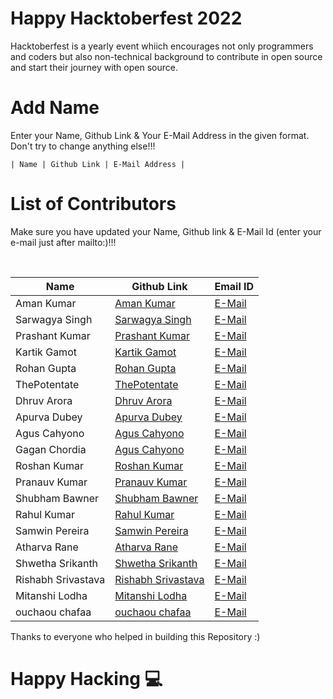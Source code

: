 <h1>Happy Hacktoberfest 2022</h1>
<p>Hacktoberfest is a yearly event whiich encourages not only programmers and coders but also non-technical background to contribute in open source and start their journey with open source.</p>

# Add Name

<p>Enter your Name, Github Link & Your E-Mail Address in the given format. Don't try to change anything else!!!</p>
<code>| Name | Github Link | E-Mail Address |</code>

# List of Contributors

<p>Make sure you have updated your Name, Github link & E-Mail Id (enter your e-mail just after mailto:)!!!</p>
<br>
  
| Name | Github Link | Email ID |
| ------|----------|---------- |
| Aman Kumar | <a href="https://github.com/king04aman/">Aman Kumar</a> | <a href="mailto:aman.kumar@esportzvio.com">E-Mail</a> |
| Sarwagya Singh | <a href="https://github.com/0xsarwagya/">Sarwagya Singh</a> | <a href="mailto:sarwagya.singh@esportzvio.com">E-Mail</a> |
| Prashant Kumar | <a href="https://github.com/prashantty/">Prashant Kumar</a> | <a href="mailto:prashantty9991@gmail.com">E-Mail</a> |
| Kartik Gamot | <a href="https://github.com/kart027/">Kartik Gamot</a> | <a href="mailto:gamotkartik2002@gmail.com">E-Mail</a> |
| Rohan Gupta | <a href="https://github.com/rohan09-raj/">Rohan Gupta</a> | <a href="rajrohan1419@gmail.com">E-Mail</a> |
| ThePotentate | <a href="https://github.com/thepotentateop/">ThePotentate</a> | <a href="mailto:hello@email.com">E-Mail</a> |
| Dhruv Arora | <a href="https://github.com/lord-benjamin/">Dhruv Arora</a> | <a href="mailto:dhruvarora2612@gmail.com">E-Mail</a> |
| Apurva Dubey | <a href="https://github.com/umbridge/">Apurva Dubey</a> | <a href="mailto:apurva925dubey@gmail.com">E-Mail</a> |
| Agus Cahyono | <a href="https://github.com/balitax/">Agus Cahyono</a> | <a href="mailto:cahyo.mamen@gmail.com">E-Mail</a> |
| Gagan Chordia | <a href="https://github.com/gagan-gv/">Agus Cahyono</a> | <a href="mailto:chordiagagan@gmail.com">E-Mail</a> |
| Roshan Kumar | <a href="https://github.com/coderoshan18093">Roshan Kumar</a> | <a href="mailto:anitamishraasansol@gmail.com">E-Mail</a>
| Pranauv Kumar | <a href="https://github.com/Pranauv-Kumar1803/">Pranauv Kumar</a> | <a href="mailto:pranauv1803@gmail.com">E-Mail</a> |
| Shubham Bawner | <a href="https://github.com/Shubhambawner/">Shubham Bawner</a> | <a href="mailto:wurtzreaxnwittigreaxn@gmail.com">E-Mail</a> |
| Rahul Kumar | <a href="https://github.com/krrahul23/">Rahul Kumar</a> | <a href="mailto:raulk023@gmail.com">E-Mail</a> |
| Samwin Pereira | <a href="https://github.com/samwinp">Samwin Pereira</a> | <a href="samwinpereira@gmail.com">E-Mail</a> |
| Atharva Rane | <a href="https://github.com/atharane/">Atharva Rane</a> | <a href="mailto:atharvarane051102@gmail.com">E-Mail</a> |
| Shwetha Srikanth | <a href="https://github.com/shwe14101/">Shwetha Srikanth</a> | <a href="mailto:shwethasrikanth14@gmail.com">E-Mail</a> |
| Rishabh Srivastava | <a href="https://github.com/RishabhSrivastava1423">Rishabh Srivastava</a> | <a href="mailto:rishabhsrivastava1409@gmail.com">E-Mail</a> |
| Mitanshi Lodha | <a href="https://github.com/Mitanshilodha/">Mitanshi Lodha</a> | <a href="mailto:lodhamitanshi@gmail.com">E-Mail</a> |
| ouchaou chafaa | <a href="https://github.com/chafaaouchaou/">ouchaou chafaa</a> | <a href="mailto:chafaaouchaou@gmail.com">E-Mail</a> |

Thanks to everyone who helped in building this Repository :)

# Happy Hacking 💻

